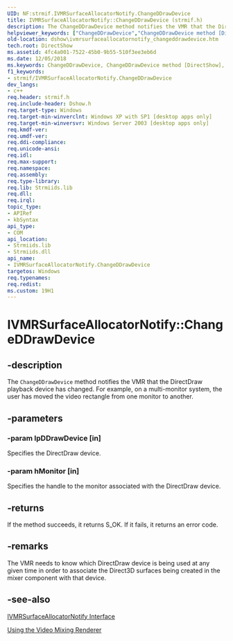 ```yaml
---
UID: NF:strmif.IVMRSurfaceAllocatorNotify.ChangeDDrawDevice
title: IVMRSurfaceAllocatorNotify::ChangeDDrawDevice (strmif.h)
description: The ChangeDDrawDevice method notifies the VMR that the DirectDraw playback device has changed. For example, on a multi-monitor system, the user has moved the video rectangle from one monitor to another.helpviewer_keywords: ["ChangeDDrawDevice","ChangeDDrawDevice method [DirectShow]","ChangeDDrawDevice method [DirectShow]","IVMRSurfaceAllocatorNotify interface","IVMRSurfaceAllocatorNotify interface [DirectShow]","ChangeDDrawDevice method","IVMRSurfaceAllocatorNotify.ChangeDDrawDevice","IVMRSurfaceAllocatorNotify::ChangeDDrawDevice","IVMRSurfaceAllocatorNotifyChangeDDrawDevice","dshow.ivmrsurfaceallocatornotify_changeddrawdevice","strmif/IVMRSurfaceAllocatorNotify::ChangeDDrawDevice"]
old-location: dshow\ivmrsurfaceallocatornotify_changeddrawdevice.htm
tech.root: DirectShow
ms.assetid: 4fc4a001-7522-45b0-9b55-510f3ee3eb6d
ms.date: 12/05/2018
ms.keywords: ChangeDDrawDevice, ChangeDDrawDevice method [DirectShow], ChangeDDrawDevice method [DirectShow],IVMRSurfaceAllocatorNotify interface, IVMRSurfaceAllocatorNotify interface [DirectShow],ChangeDDrawDevice method, IVMRSurfaceAllocatorNotify.ChangeDDrawDevice, IVMRSurfaceAllocatorNotify::ChangeDDrawDevice, IVMRSurfaceAllocatorNotifyChangeDDrawDevice, dshow.ivmrsurfaceallocatornotify_changeddrawdevice, strmif/IVMRSurfaceAllocatorNotify::ChangeDDrawDevice
f1_keywords:
- strmif/IVMRSurfaceAllocatorNotify.ChangeDDrawDevice
dev_langs:
- c++
req.header: strmif.h
req.include-header: Dshow.h
req.target-type: Windows
req.target-min-winverclnt: Windows XP with SP1 [desktop apps only]
req.target-min-winversvr: Windows Server 2003 [desktop apps only]
req.kmdf-ver: 
req.umdf-ver: 
req.ddi-compliance: 
req.unicode-ansi: 
req.idl: 
req.max-support: 
req.namespace: 
req.assembly: 
req.type-library: 
req.lib: Strmiids.lib
req.dll: 
req.irql: 
topic_type:
- APIRef
- kbSyntax
api_type:
- COM
api_location:
- Strmiids.lib
- Strmiids.dll
api_name:
- IVMRSurfaceAllocatorNotify.ChangeDDrawDevice
targetos: Windows
req.typenames: 
req.redist: 
ms.custom: 19H1
---
```


# IVMRSurfaceAllocatorNotify::ChangeDDrawDevice


## -description



The <code>ChangeDDrawDevice</code> method notifies the VMR that the DirectDraw playback device has changed. For example, on a multi-monitor system, the user has moved the video rectangle from one monitor to another.




## -parameters




### -param lpDDrawDevice [in]

Specifies the DirectDraw device.


### -param hMonitor [in]

Specifies the handle to the monitor associated with the DirectDraw device.


## -returns



If the method succeeds, it returns S_OK. If it fails, it returns an error code.




## -remarks



The VMR needs to know which DirectDraw device is being used at any given time in order to associate the Direct3D surfaces being created in the mixer component with that device.




## -see-also




<a href="https://docs.microsoft.com/windows/desktop/api/strmif/nn-strmif-ivmrsurfaceallocatornotify">IVMRSurfaceAllocatorNotify Interface</a>



<a href="https://docs.microsoft.com/windows/desktop/DirectShow/using-the-video-mixing-renderer">Using the Video Mixing Renderer</a>
 

 


